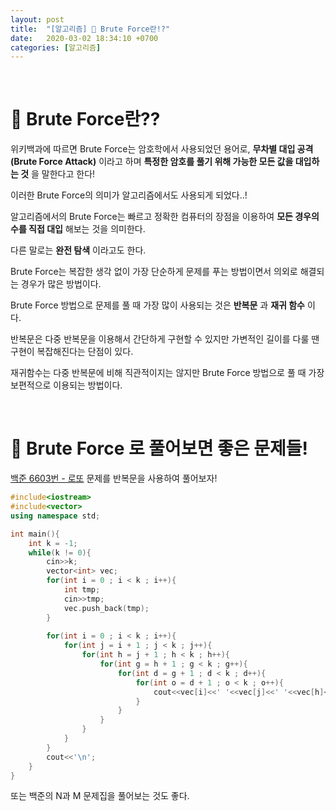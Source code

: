 ```yaml
---
layout: post
title:  "[알고리즘] 🤖 Brute Force란!?"
date:   2020-03-02 18:34:10 +0700
categories: [알고리즘]
---
```


<br>

# 🤖 Brute Force란??

위키백과에 따르면 Brute Force는 암호학에서 사용되었던 용어로, __무차별 대입 공격(Brute Force Attack)__ 이라고 하며 __특정한 암호를 풀기 위해 가능한 모든 값을 대입하는 것__ 을 말한다고 한다!

이러한 Brute Force의 의미가 알고리즘에서도 사용되게 되었다..!

알고리즘에서의 Brute Force는 빠르고 정확한 컴퓨터의 장점을 이용하여 __모든 경우의 수를 직접 대입__ 해보는 것을 의미한다.

다른 말로는 __완전 탐색__ 이라고도 한다.

Brute Force는 복잡한 생각 없이 가장 단순하게 문제를 푸는 방법이면서 의외로 해결되는 경우가 많은 방법이다.

Brute Force 방법으로 문제를 풀 때 가장 많이 사용되는 것은 __반복문__ 과 __재귀 함수__ 이다.

반복문은 다중 반복문을 이용해서 간단하게 구현할 수 있지만 가변적인 길이를 다룰 땐 구현이 복잡해진다는 단점이 있다.

재귀함수는 다중 반복문에 비해 직관적이지는 않지만 Brute Force 방법으로 풀 때 가장 보편적으로 이용되는 방법이다.

<br>

# 🤖 Brute Force 로 풀어보면 좋은 문제들!

[백준 6603번 - 로또](https://www.acmicpc.net/problem/6603) 문제를 반복문을 사용하여 풀어보자!

~~~c++
#include<iostream>
#include<vector>
using namespace std;

int main(){
	int k = -1;
	while(k != 0){
		cin>>k;
		vector<int> vec;
		for(int i = 0 ; i < k ; i++){
			int tmp;
			cin>>tmp;
			vec.push_back(tmp);
		}
		
		for(int i = 0 ; i < k ; i++){
			for(int j = i + 1 ; j < k ; j++){
				for(int h = j + 1 ; h < k ; h++){
					for(int g = h + 1 ; g < k ; g++){
						for(int d = g + 1 ; d < k ; d++){
							for(int o = d + 1 ; o < k ; o++){
								cout<<vec[i]<<' '<<vec[j]<<' '<<vec[h]<<' '<<vec[g]<<' '<<vec[d]<<' '<<vec[o]<<'\n';
							}
						}
					}
				}
			}
		}
		cout<<'\n';
	}
}
~~~

또는 백준의 N과 M 문제집을 풀어보는 것도 좋다.

<br>


